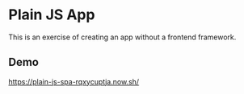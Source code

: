 # Plain JS App
This is an exercise of creating an app without a frontend framework.

## Demo
https://plain-js-spa-rqxycuptja.now.sh/
